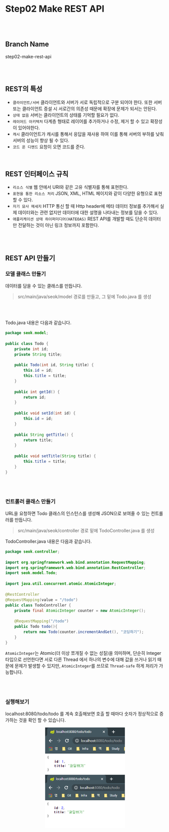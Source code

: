 # Step02 Make REST API

<br><br>

## Branch Name
step02-make-rest-api

<br><br>

## REST의 특성
- `클라이언트/서버` 클라이언트와 서버가 서로 독립적으로 구분 되어야 한다. 또한 서버 또는 클라이언트 증설 시 서로간의 의존성 때문에 확장에 문제가 되서는 안된다.
- `상태 없음` 서버는 클라이언트의 상태를 기억할 필요가 없다.
- `레이어드 아키텍처` 다계층 형태로 레이어를 추가하거나 수정, 제거 할 수 있고 확장성이 있어야한다.
- `캐시` 클라이언트가 캐시를 통해서 응답을 재사용 하여 이를 통해 서버의 부하를 낮춰 서버의 성능이 향상 될 수 있다.
- `코드 온 디멘드` 요청이 오면 코드를 준다.

<br>

## REST 인터페이스 규칙
- `리소스 식별` 웹 안에서 URI와 같은 고유 식별자를 통해 표현한다.
- `표현을 통한 리소스 처리` JSON, XML, HTML 페이지와 같이 다양한 유형으로 표현 할 수 있다.
- `자기 묘사 메세지` HTTP 통신 할 때 Http header에 메타 데이터 정보를 추가해서 실제 데이터와는 관련 없지만 데이터에 대한 설명을 나타내는 정보를 담을 수 있다.
- `애플리케이션 상태 하이퍼미디어(HATEOAS)` REST API를 개발할 때도 단순히 데이터만 전달하는 것이 아닌 링크 정보까지 포함한다.

<br><br>

## REST API 만들기

### 모델 클래스 만들기

데이터를 담을 수 있는 클래스를 만듭니다.

> src/main/java/seok/model 경로를 만들고, 그 밑에 Todo.java 를 생성

<br>

<br>



Todo.java 내용은 다음과 같습니다.

```java
package seok.model;

public class Todo {
    private int id;
    private String title;

    public Todo(int id, String title) {
        this.id = id;
        this.title = title;
    }

    public int getId() {
        return id;
    }

    public void setId(int id) {
        this.id = id;
    }

    public String getTitle() {
        return title;
    }

    public void setTitle(String title) {
        this.title = title;
    }
}

```



<br><br>



### 컨트롤러 클래스 만들기

URL을 요청하면 Todo 클래스의 인스턴스를 생성해 JSON으로 보여줄 수 있는 컨트롤러를 만듭니다.



> src/main/java/seok/controller 경로 밑에 TodoController.java 를 생성

TodoController.java 내용은 다음과 같습니다.

```java
package seok.controller;

import org.springframework.web.bind.annotation.RequestMapping;
import org.springframework.web.bind.annotation.RestController;
import seok.model.Todo;

import java.util.concurrent.atomic.AtomicInteger;

@RestController
@RequestMapping(value = "/todo")
public class TodoController {
    private final AtomicInteger counter = new AtomicInteger();

    @RequestMapping("/todo")
    public Todo todo(){
        return new Todo(counter.incrementAndGet(), "코딩하기");
    }
}

```



`AtomicInteger`는 Atomic(더 이상 쪼개질 수 없는 성질)을 의미하며, 단순히 Integer 타입으로 선언한다면 서로 다른 Thread 에서 하나의 변수에 대해 값을 쓰거나 읽기 때문에 문제가 발생할 수 있지만, `AtomicInteger`를 쓰므로 `Thread-safe` 하게 처리가 가능합니다.


<br><br>


### 실행해보기

localhost:8080/todo/todo 를 계속 호출해보면 호출 할 때마다 숫자가 정상적으로 증가하는 것을 확인 할 수 있습니다.


<div style="text-align: center">
    <img src="./img/step02-1.png" width="50%">
</div>


<div style="text-align: center">
    <img src="./img/step02-2.png" width="50%">    
</div>


<br><br>